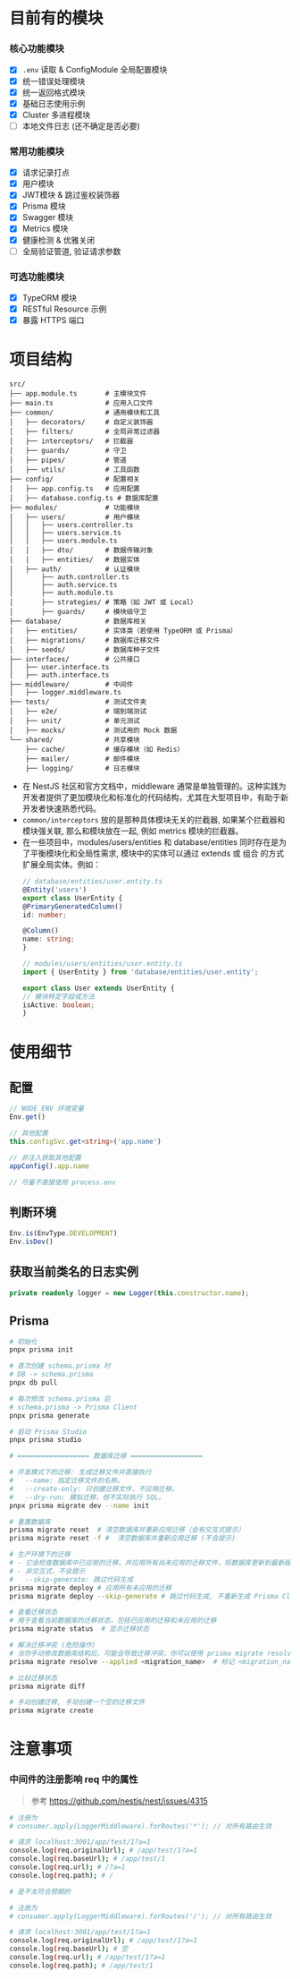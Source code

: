 # 目前有的模块

### 核心功能模块
- [x] `.env` 读取 & ConfigModule 全局配置模块
- [x] 统一错误处理模块
- [x] 统一返回格式模块
- [x] 基础日志使用示例
- [x] Cluster 多进程模块
- [ ] 本地文件日志 (还不确定是否必要)

### 常用功能模块
- [x] 请求记录打点
- [x] 用户模块
- [x] JWT模块 & 跳过鉴权装饰器
- [x] Prisma 模块
- [x] Swagger 模块
- [x] Metrics 模块
- [x] 健康检测 & 优雅关闭
- [ ] 全局验证管道, 验证请求参数

### 可选功能模块
- [x] TypeORM 模块
- [x] RESTful Resource 示例
- [x] 暴露 HTTPS 端口

# 项目结构
```
src/
├── app.module.ts       # 主模块文件
├── main.ts             # 应用入口文件
├── common/             # 通用模块和工具
│   ├── decorators/     # 自定义装饰器
│   ├── filters/        # 全局异常过滤器
│   ├── interceptors/   # 拦截器
│   ├── guards/         # 守卫
│   ├── pipes/          # 管道
│   ├── utils/          # 工具函数
├── config/             # 配置相关
│   ├── app.config.ts   # 应用配置
│   ├── database.config.ts # 数据库配置
├── modules/            # 功能模块
│   ├── users/          # 用户模块
│   │   ├── users.controller.ts
│   │   ├── users.service.ts
│   │   ├── users.module.ts
│   │   ├── dto/        # 数据传输对象
│   │   ├── entities/   # 数据实体
│   ├── auth/           # 认证模块
│       ├── auth.controller.ts
│       ├── auth.service.ts
│       ├── auth.module.ts
│       ├── strategies/ # 策略（如 JWT 或 Local）
│       ├── guards/     # 模块级守卫
├── database/           # 数据库相关
│   ├── entities/       # 实体类（若使用 TypeORM 或 Prisma）
│   ├── migrations/     # 数据库迁移文件
│   ├── seeds/          # 数据库种子文件
├── interfaces/         # 公共接口
│   ├── user.interface.ts
│   ├── auth.interface.ts
├── middleware/         # 中间件
│   ├── logger.middleware.ts
├── tests/              # 测试文件夹
│   ├── e2e/            # 端到端测试
│   ├── unit/           # 单元测试
│   ├── mocks/          # 测试用的 Mock 数据
└── shared/             # 共享模块
    ├── cache/          # 缓存模块（如 Redis）
    ├── mailer/         # 邮件模块
    ├── logging/        # 日志模块
```

- 在 NestJS 社区和官方文档中，middleware 通常是单独管理的。这种实践为开发者提供了更加模块化和标准化的代码结构，尤其在大型项目中，有助于新开发者快速熟悉代码。
- `common/interceptors` 放的是那种具体模块无关的拦截器, 如果某个拦截器和模块强关联, 那么和模块放在一起, 例如 metrics 模块的拦截器。
- 在一些项目中，modules/users/entities 和 database/entities 同时存在是为了平衡模块化和全局性需求, 模块中的实体可以通过 extends 或 组合 的方式扩展全局实体。例如：
    ```typescript
    // database/entities/user.entity.ts
    @Entity('users')
    export class UserEntity {
    @PrimaryGeneratedColumn()
    id: number;

    @Column()
    name: string;
    }

    // modules/users/entities/user.entity.ts
    import { UserEntity } from 'database/entities/user.entity';

    export class User extends UserEntity {
    // 模块特定字段或方法
    isActive: boolean;
    }
    ```

# 使用细节

## 配置
```typescript
// NODE_ENV 环境变量
Env.get()

// 其他配置
this.configSvc.get<string>('app.name')

// 非注入获取其他配置
appConfig().app.name

// 尽量不直接使用 process.env
```

## 判断环境
```typescript
Env.is(EnvType.DEVELOPMENT)
Env.isDev()
```

## 获取当前类名的日志实例
```typescript
private readonly logger = new Logger(this.constructor.name);
```

## Prisma
```bash
# 初始化
pnpx prisma init

# 首次创建 schema.prisma 时
# DB -> schema.prisma
pnpx db pull

# 每次修改 schema.prisma 后
# schema.prisma -> Prisma Client
pnpx prisma generate

# 启动 Prisma Studio
pnpx prisma studio

# ================== 数据库迁移 ==================

# 开发模式下的迁移: 生成迁移文件并直接执行
#   --name: 指定迁移文件的名称。
#   --create-only: 只创建迁移文件，不应用迁移。
#   --dry-run: 模拟迁移，但不实际执行 SQL。
pnpx prisma migrate dev --name init

# 重置数据库
prisma migrate reset  # 清空数据库并重新应用迁移（会有交互式提示）
prisma migrate reset -f #  清空数据库并重新应用迁移 (不会提示)

# 生产环境下的迁移
# - 它会检查数据库中已应用的迁移，并应用所有尚未应用的迁移文件，将数据库更新到最新版本。
# - 非交互式，不会提示
#   --skip-generate: 跳过代码生成
prisma migrate deploy # 应用所有未应用的迁移
prisma migrate deploy --skip-generate # 跳过代码生成, 不重新生成 Prisma Client

# 查看迁移状态
# 用于查看当前数据库的迁移状态，包括已应用的迁移和未应用的迁移
prisma migrate status  # 显示迁移状态

# 解决迁移冲突 (危险操作)
# 当你手动修改数据库结构后，可能会导致迁移冲突，你可以使用 prisma migrate resolve 将迁移标记为已应用，即使它没有实际执行。
prisma migrate resolve --applied <migration_name>  # 标记 <migration_name> 为已应用

# 比较迁移状态
prisma migrate diff

# 手动创建迁移, 手动创建一个空的迁移文件
prisma migrate create
```

# 注意事项

### 中间件的注册影响 req 中的属性
> 参考 https://github.com/nestjs/nest/issues/4315

```bash
# 注册为
# consumer.apply(LoggerMiddleware).forRoutes('*'); // 对所有路由生效

# 请求 localhost:3001/app/test/1?a=1
console.log(req.originalUrl); # /app/test/1?a=1
console.log(req.baseUrl); # /app/test/1
console.log(req.url); # /?a=1
console.log(req.path); # /

# 是不太符合预期的
```

```bash
# 注册为
# consumer.apply(LoggerMiddleware).forRoutes('/'); // 对所有路由生效

# 请求 localhost:3001/app/test/1?a=1
console.log(req.originalUrl); # /app/test/1?a=1
console.log(req.baseUrl); # 空
console.log(req.url); # /app/test/1?a=1
console.log(req.path); # /app/test/1
```